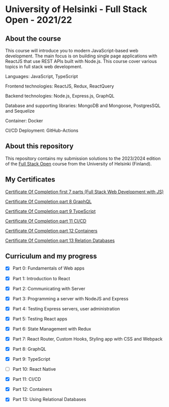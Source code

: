 # University of Helsinki - Full Stack Open - 2021/22
## About the course
This course will introduce you to modern JavaScript-based web development. The main focus is on building single page applications with ReactJS that use REST APIs built with Node.js.
This course cover various topics in full stack web development. 

Languages: JavaScript, TypeScript

Frontend technologies: ReactJS, Redux, ReactQuery

Backend technologies: Node.js, Express.js, GraphQL

Database and supporting libraries: MongoDB and Mongoose, PostgresSQL and Sequelize

Container: Docker

CI/CD Deployment: GitHub-Actions

## About this repository
This repository contains my submission solutions to the 2023/2024 edition of the [Full Stack Open](https://fullstackopen.com/en/) course from the University of Helsinki (Finland).

## My Certificates
[Certificate Of Completion first 7 parts (Full Stack Web Development with JS)](https://studies.cs.helsinki.fi/stats/api/certificate/fullstackopen/en/c2c23edd0a8dce8e9ce6b107c6bc2611)

[Certificate Of Completion part 8 GraphQL](https://studies.cs.helsinki.fi/stats/api/certificate/fs-graphql/en/237399fcd5fbd78ff617ccc7b6d38242)

[Certificate Of Completion part 9 TypeScript](https://studies.cs.helsinki.fi/stats/api/certificate/fs-typescript/en/b9749869f78d04b39353ed7ae78ea3fa)

[Certificate Of Completion part 11 CI/CD](https://studies.cs.helsinki.fi/stats/api/certificate/fs-cicd/en/6f68f225496d32d379b4a58bdfdf044c)

[Certificate Of Completion part 12 Containers](https://studies.cs.helsinki.fi/stats/api/certificate/fs-containers/en/bc5cc04544959da5eea9e960c9d2e076)

[Certificate Of Completion part 13 Relation Databases](https://studies.cs.helsinki.fi/stats/api/certificate/fs-psql/en/760b2b762e8ff78bc207f0d83c31065b)

## Curriculum and my progress
 - [x] Part 0: Fundamentals of Web apps
 
 - [x] Part 1: Introduction to React
 
 - [x] Part 2: Communicating with Server
 
 - [x] Part 3: Programming a server with NodeJS and Express
 
 - [x] Part 4: Testing Express servers, user administration
 
 - [x] Part 5: Testing React apps
 
 - [x] Part 6: State Management with Redux
 
 - [x] Part 7: React Router, Custom Hooks, Styling app with CSS and Webpack
 
 - [x] Part 8: GraphQL
 
 - [x] Part 9: TypeScript
 
 - [ ] Part 10: React Native
 
 - [x] Part 11: CI/CD
 
 - [x] Part 12: Containers
 
 - [x] Part 13: Using Relational Databases




